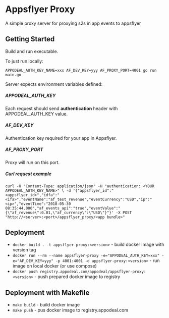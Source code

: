 # Appsflyer Proxy

A simple proxy server for proxying s2s in app events to appsflyer

## Getting Started

Build and run executable.

To just run locally:

```
APPODEAL_AUTH_KEY_NAME=xxx AF_DEV_KEY=yyy AF_PROXY_PORT=4001 go run main.go
```

Server expects environment variables defined:

##### APPODEAL_AUTH_KEY

Each request should send **authentication** header with APPODEAL_AUTH_KEY value.

##### AF_DEV_KEY

Authentication key required for your app in Appsflyer.

##### AF_PROXY_PORT

Proxy will run on this port.

##### Curl request example

```
curl -H "Content-Type: application/json" -H "authentication: <YOUR APPODEAL_AUTH_KEY_NAME>" \ -d '{"appsflyer_id":"<appsflyer_id>","idfa":"<ifa>","eventName":"af_test_revenue","eventCurrency":"USD","ip":"<ip>","eventTime":"2018-05-30 08:35:44.000","af_events_api":"true","eventValue":"{\"af_revenue\":0.01,\"af_currency\":\"USD\"}"}' -X POST "http://<server>:<port>/appsflyer_proxy/<app bundle>"
```


## Deployment
- `docker build . -t appsflyer-proxy:<version>` - build docker image with version tag 
- `docker run --rm --name appsflyer-proxy -e="APPODEAL_AUTH_KEY=xxx" -e="AF_DEV_KEY=yyy" -p 4001:4001 -d appsflyer-proxy:<version>` - run image on local docker (or use compose)
- `docker push registry.appodeal.com/appodeal/appsflyer-proxy:<version>` - push prepared docker image to registry 

## Deployment with Makefile
- `make build` - build docker image
- `make push`  - pus docker image to registry.appodeal.com

